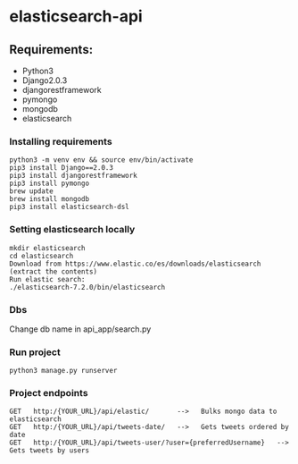 # elasticsearch-api

## Requirements:
* Python3
* Django2.0.3
* djangorestframework
* pymongo
* mongodb
* elasticsearch

### Installing requirements
```
python3 -m venv env && source env/bin/activate
pip3 install Django==2.0.3
pip3 install djangorestframework
pip3 install pymongo
brew update
brew install mongodb
pip3 install elasticsearch-dsl
```

### Setting elasticsearch locally
```
mkdir elasticsearch
cd elasticsearch
Download from https://www.elastic.co/es/downloads/elasticsearch
(extract the contents)
Run elastic search:
./elasticsearch-7.2.0/bin/elasticsearch

```

### Dbs
Change db name in api_app/search.py


### Run project 
```
python3 manage.py runserver
```


### Project endpoints
```
GET   http:/{YOUR_URL}/api/elastic/       -->   Bulks mongo data to elasticsearch
GET   http:/{YOUR_URL}/api/tweets-date/   -->   Gets tweets ordered by date
GET   http:/{YOUR_URL}/api/tweets-user/?user={preferredUsername}   -->   Gets tweets by users   
```

